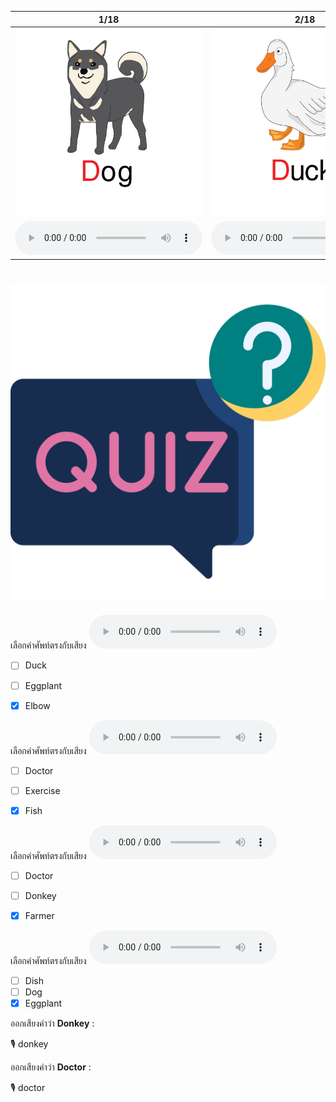 <div class="carrousel">


|1/18|2/18|3/18|4/18|5/18|6/18|7/18|8/18|9/18|10/18|11/18|12/18|13/18|14/18|15/18|16/18|17/18|18/18|
| :----: | :----: | :----: | :----: | :----: | :----: | :----: | :----: | :----: | :----: | :----: | :----: | :----: | :----: | :----: | :----: | :----: | :----: |
|![](/media/img/D-E-F__dog.svg)|![](/media/img/D-E-F__duck.svg)|![](/media/img/D-E-F__donkey.svg)|![](/media/img/D-E-F__doctor.svg)|![](/media/img/D-E-F__desk.svg)|![](/media/img/D-E-F__dish.svg)|![](/media/img/D-E-F__elephant.svg)|![](/media/img/D-E-F__egg.svg)|![](/media/img/D-E-F__elbow.svg)|![](/media/img/D-E-F__exercise.svg)|![](/media/img/D-E-F__eggplant.svg)|![](/media/img/D-E-F__envelope.svg)|![](/media/img/D-E-F__fish.svg)|![](/media/img/D-E-F__flower.svg)|![](/media/img/D-E-F__farmer.svg)|![](/media/img/D-E-F__football.svg)|![](/media/img/D-E-F__fork.svg)|![](/media/img/D-E-F__five.svg)|
|![](/media/audio/dog.mp3)|![](/media/audio/duck.mp3)|![](/media/audio/donkey.mp3)|![](/media/audio/doctor.mp3)|![](/media/audio/desk.mp3)|![](/media/audio/dish.mp3)|![](/media/audio/elephant.mp3)|![](/media/audio/egg.mp3)|![](/media/audio/elbow.mp3)|![](/media/audio/exercise.mp3)|![](/media/audio/eggplant.mp3)|![](/media/audio/envelope.mp3)|![](/media/audio/fish.mp3)|![](/media/audio/flower.mp3)|![](/media/audio/farmer.mp3)|![](/media/audio/football.mp3)|![](/media/audio/fork.mp3)|![](/media/audio/five.mp3)|

</div>



# ![icon](/media/icons/quiz.svg) 


เลือกคำศัพท์ตรงกับเสียง ![](/media/audio/elbow.mp3) 
 - [ ] Duck
 - [ ] Eggplant
 - [x] Elbow


เลือกคำศัพท์ตรงกับเสียง ![](/media/audio/fish.mp3) 
 - [ ] Doctor
 - [ ] Exercise
 - [x] Fish


เลือกคำศัพท์ตรงกับเสียง ![](/media/audio/farmer.mp3) 
 - [ ] Doctor
 - [ ] Donkey
 - [x] Farmer


เลือกคำศัพท์ตรงกับเสียง ![](/media/audio/eggplant.mp3) 
 - [ ] Dish
 - [ ] Dog
 - [x] Eggplant

ออกเสียงคำว่า **Donkey** :

🎙️ donkey

ออกเสียงคำว่า **Doctor** :

🎙️ doctor


